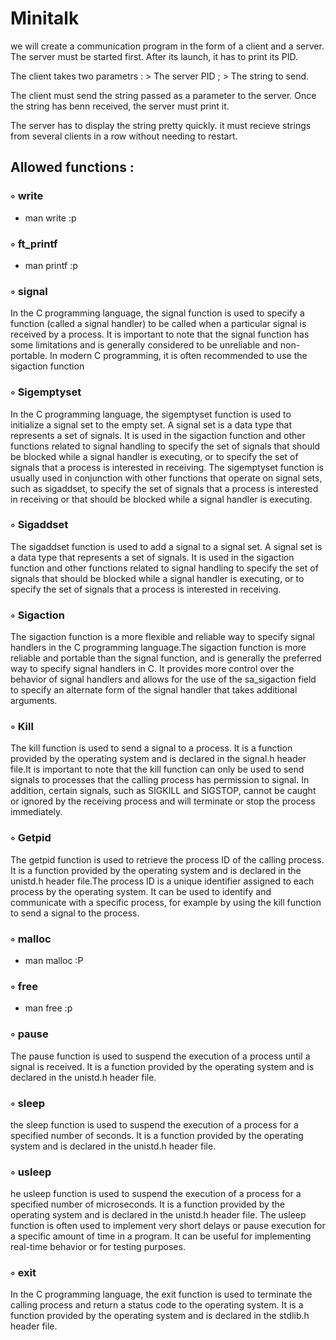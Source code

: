 # Minitalk

we will create a communication program in the form of a client and a server. The server must be started first. After its launch, it has to print its PID.

The client takes two parametrs : > The server PID ; > The string to send.

The client must send the string passed as a parameter to the server. Once the string has benn received, the server must print it.

The server has to display the string pretty quickly. it must recieve strings from several clients in a row without needing to restart.

## Allowed functions :
### ◦ write
- man write :p
### ◦ ft_printf
- man printf :p
### ◦ signal
In the C programming language, the signal function is used to specify a function (called a signal handler) to be called when a particular signal is received by a process. It is important to note that the signal function has some limitations and is generally considered to be unreliable and non-portable. In modern C programming, it is often recommended to use the sigaction function

### ◦ Sigemptyset
In the C programming language, the sigemptyset function is used to initialize a signal set to the empty set. A signal set is a data type that represents a set of signals. It is used in the sigaction function and other functions related to signal handling to specify the set of signals that should be blocked while a signal handler is executing, or to specify the set of signals that a process is interested in receiving.
The sigemptyset function is usually used in conjunction with other functions that operate on signal sets, such as sigaddset, to specify the set of signals that a process is interested in receiving or that should be blocked while a signal handler is executing.

### ◦ Sigaddset
The sigaddset function is used to add a signal to a signal set. A signal set is a data type that represents a set of signals. It is used in the sigaction function and other functions related to signal handling to specify the set of signals that should be blocked while a signal handler is executing, or to specify the set of signals that a process is interested in receiving.

### ◦ Sigaction
The sigaction function is a more flexible and reliable way to specify signal handlers in the C programming language.The sigaction function is more reliable and portable than the signal function, and is generally the preferred way to specify signal handlers in C. It provides more control over the behavior of signal handlers and allows for the use of the sa_sigaction field to specify an alternate form of the signal handler that takes additional arguments.

### ◦ Kill
The kill function is used to send a signal to a process. It is a function provided by the operating system and is declared in the signal.h header file.It is important to note that the kill function can only be used to send signals to processes that the calling process has permission to signal. In addition, certain signals, such as SIGKILL and SIGSTOP, cannot be caught or ignored by the receiving process and will terminate or stop the process immediately.

### ◦ Getpid
The getpid function is used to retrieve the process ID of the calling process. It is a function provided by the operating system and is declared in the unistd.h header file.The process ID is a unique identifier assigned to each process by the operating system. It can be used to identify and communicate with a specific process, for example by using the kill function to send a signal to the process.

### ◦ malloc
- man malloc :P

### ◦ free
- man free :p

### ◦ pause
The pause function is used to suspend the execution of a process until a signal is received. It is a function provided by the operating system and is declared in the unistd.h header file. 

### ◦ sleep
the sleep function is used to suspend the execution of a process for a specified number of seconds. It is a function provided by the operating system and is declared in the unistd.h header file. 

### ◦ usleep
he usleep function is used to suspend the execution of a process for a specified number of microseconds. It is a function provided by the operating system and is declared in the unistd.h header file.
The usleep function is often used to implement very short delays or pause execution for a specific amount of time in a program. It can be useful for implementing real-time behavior or for testing purposes.

### ◦ exit
In the C programming language, the exit function is used to terminate the calling process and return a status code to the operating system. It is a function provided by the operating system and is declared in the stdlib.h header file. 
